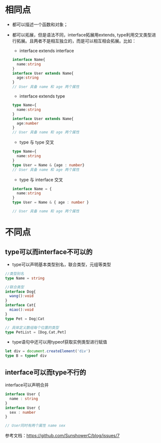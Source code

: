 # 相同点
- 都可以描述一个函数和对象；
- 都可以拓展，但是语法不同，interface拓展用extends, type利用交叉类型进行拓展。且两者不是相互独立的，而是可以相互相会拓展。比如：
  - interface extends interface
  ```typescript
  interface Name{
    name:string
  }
  interface User extends Name{
    age:string
  }
  // User 具备 name 和 age 两个属性
  ```
  - interface extends type
  ```typescript
  type Name={
    name:string
  }
  interface User extends Name{
    age:number
  }
  // User 具备 name 和 age 两个属性
  ```
  - type 与 type 交叉
  ```typescript
  type Name={
    name:string
  }
  type User = Name & {age : number}
  // User 具备 name 和 age 两个属性
  ```

  - type 与 interface 交叉
  ```typescript
  interface Name = {
    name:string
  }
  type User = Name & { age : number }

  // User 具备 name 和 age 两个属性
  ```
# 不同点
## type可以而interface不可以的
- type可以声明基本类型别名，联合类型，元组等类型
```typescript
//类型别名
type Name = string 

//联合类型
interface Dog{
  wang():void
}
interface Cat{
  miao():void
}
type Pet = Dog|Cat

// 具体定义数组每个位置的类型
type PetList = [Dog,Cat,Pet]
```
- type语句中还可以用typeof获取实例类型进行赋值
```typescript
let div = document.createElement('div')
type B = typeof div
```

## interface可以而type不行的
interface可以声明合并
```typescript
interface User {
  name : string
}
interface User {
  sex : number
}

// User同时有两个属性 name sex
```
参考文档：https://github.com/SunshowerC/blog/issues/7

